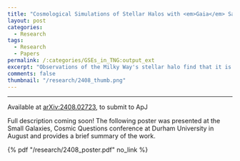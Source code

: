 ```yaml
---
title: "Cosmological Simulations of Stellar Halos with <em>Gaia</em> Sausage&ndash;Enceladus Analogues: Two Sausages, One Bun?"
layout: post
categories:
  - Research
tags:
  - Research
  - Papers
permalink: /:categories/GSEs_in_TNG:output_ext
excerpt: "Observations of the Milky Way's stellar halo find that it is predominantly comprised of a radially-biased population of stars, dubbed the <em>Gaia</em> Sausage&ndash;Enceladus, or GSE. These stars are thought to be debris from dwarf galaxy accretion early in the Milky Way's history. Though typically considered to be from a single merger, it is possible that the GSE debris has multiple sources. To investigate this possibility, we use the <code>IllustrisTNG50</code> simulation to identify stellar accretion histories in 98 Milky Way analogues &ndash; the largest sample for which such an identification has been performed &ndash; and find GSE-like debris in 32, with two-merger GSEs accounting for a third of these cases. Distinguishing single-merger GSEs from two-merger GSEs is difficult in common kinematic spaces, but differences are more evident through chemical abundances and star formation histories. This is because single-merger GSEs are typically accreted more recently than the galaxies in two-merger GSEs: the median infall times (with 16th and 84th percentiles) are \\(5.9^{+3.3}_{-2.0}\\) and \\(10.7^{+1.2}_{-3.7}\\) Gyr ago for these scenarios, respectively. The systematic shifts in abundances and ages which occur as a result suggest that efforts in modeling these aspects of the stellar halo prove ever-important in understanding its assembly."
comments: false
thumbnail: "/research/2408_thumb.png"
---
```

---
Available at <a href="https://arxiv.org/abs/2408.02723">arXiv:2408.02723</a>, to submit to ApJ

<div class = "message">Full description coming soon! The following poster was presented at the Small Galaxies, Cosmic Questions conference at Durham University in August and provides a brief summary of the work.</div>

{% pdf "/research/2408_poster.pdf" no_link %}